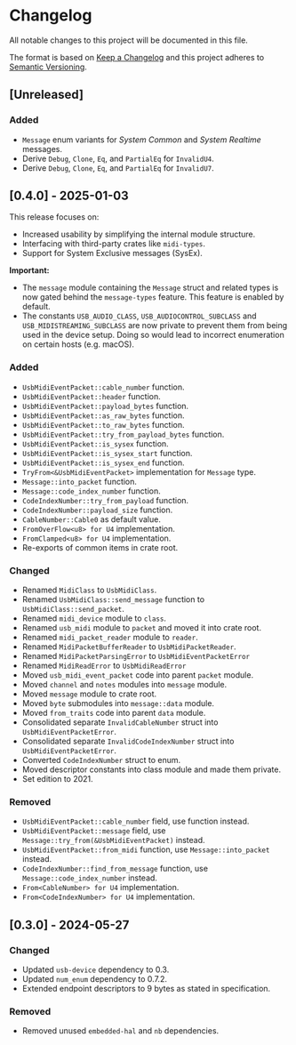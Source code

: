 # Changelog

All notable changes to this project will be documented in this file.

The format is based on [Keep a Changelog](http://keepachangelog.com/en/1.0.0/)
and this project adheres to [Semantic Versioning](http://semver.org/spec/v2.0.0.html).

## [Unreleased]

### Added

- `Message` enum variants for *System Common* and *System Realtime* messages.
- Derive `Debug`, `Clone`, `Eq`, and `PartialEq` for `InvalidU4`.
- Derive `Debug`, `Clone`, `Eq`, and `PartialEq` for `InvalidU7`.

## [0.4.0] - 2025-01-03

This release focuses on:

- Increased usability by simplifying the internal module structure.
- Interfacing with third-party crates like `midi-types`.
- Support for System Exclusive messages (SysEx).

**Important:**

- The `message` module containing the `Message` struct and related types is now gated behind the `message-types` feature. This feature is enabled by default.
- The constants `USB_AUDIO_CLASS`, `USB_AUDIOCONTROL_SUBCLASS` and `USB_MIDISTREAMING_SUBCLASS` are now private to prevent them from being used in the device setup. Doing so would lead to incorrect enumeration on certain hosts (e.g. macOS).

### Added

- `UsbMidiEventPacket::cable_number` function.
- `UsbMidiEventPacket::header` function.
- `UsbMidiEventPacket::payload_bytes` function.
- `UsbMidiEventPacket::as_raw_bytes` function.
- `UsbMidiEventPacket::to_raw_bytes` function.
- `UsbMidiEventPacket::try_from_payload_bytes` function.
- `UsbMidiEventPacket::is_sysex` function.
- `UsbMidiEventPacket::is_sysex_start` function.
- `UsbMidiEventPacket::is_sysex_end` function.
- `TryFrom<&UsbMidiEventPacket>` implementation for `Message` type.
- `Message::into_packet` function.
- `Message::code_index_number` function.
- `CodeIndexNumber::try_from_payload` function.
- `CodeIndexNumber::payload_size` function.
- `CableNumber::Cable0` as default value.
- `FromOverFlow<u8> for U4` implementation.
- `FromClamped<u8> for U4` implementation.
- Re-exports of common items in crate root.

### Changed

- Renamed `MidiClass` to `UsbMidiClass`.
- Renamed `UsbMidiClass::send_message` function to `UsbMidiClass::send_packet`.
- Renamed `midi_device` module to `class`.
- Renamed `usb_midi` module to `packet` and moved it into crate root.
- Renamed `midi_packet_reader` module to `reader`.
- Renamed `MidiPacketBufferReader` to `UsbMidiPacketReader`.
- Renamed `MidiPacketParsingError` to `UsbMidiEventPacketError`
- Renamed `MidiReadError` to `UsbMidiReadError`
- Moved `usb_midi_event_packet` code into parent `packet` module.
- Moved `channel` and `notes` modules into `message` module.
- Moved `message` module to crate root.
- Moved `byte` submodules into `message::data` module.
- Moved `from_traits` code into parent `data` module.
- Consolidated separate `InvalidCableNumber` struct into `UsbMidiEventPacketError`.
- Consolidated separate `InvalidCodeIndexNumber` struct into `UsbMidiEventPacketError`.
- Converted `CodeIndexNumber` struct to enum.
- Moved descriptor constants into class module and made them private.
- Set edition to 2021.

### Removed

- `UsbMidiEventPacket::cable_number` field, use function instead.
- `UsbMidiEventPacket::message` field, use `Message::try_from(&UsbMidiEventPacket)` instead.
- `UsbMidiEventPacket::from_midi` function, use `Message::into_packet` instead.
- `CodeIndexNumber::find_from_message` function, use `Message::code_index_number` instead.
- `From<CableNumber> for U4` implementation.
- `From<CodeIndexNumber> for U4` implementation.

## [0.3.0] - 2024-05-27

### Changed

- Updated `usb-device` dependency to 0.3.
- Updated `num_enum` dependency to 0.7.2.
- Extended endpoint descriptors to 9 bytes as stated in specification.

### Removed

- Removed unused `embedded-hal` and `nb` dependencies.
